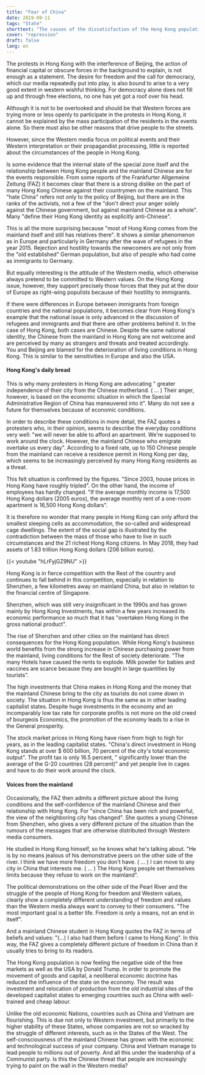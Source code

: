 ```yaml
---
title: "Fear of China"
date: 2019-09-11
tags: "State"
shorttext: "The causes of the dissatisfaction of the Hong Kong population are remarkably similar to those in the West."
cover: "repression"
draft: false
lang: en
---
```


The protests in Hong Kong with the interference of Beijing, the action of financial capital or obscure forces in the background to explain, is not enough as a statement. The desire for freedom and the call for democracy, which our media repeatedly put into play, is also bound to arise to a very good extent in western wishful thinking. For democracy alone does not fill up and through free elections, no one has yet got a roof over his head.

Although it is not to be overlooked and should be that Western forces are trying more or less openly to participate in the protests in Hong Kong, it cannot be explained by the mass participation of the residents in the events alone. So there must also be other reasons that drive people to the streets.

However, since the Western media focus on political events and their Western interpretation or their propagandist processing, little is reported about the circumstances of the people in Hong Kong.

Is some evidence that the internal state of the special zone itself and the relationship between Hong Kong people and the mainland Chinese are for the events responsible. From some reports of the Frankfurter Allgemeine Zeitung (FAZ) it becomes clear that there is a strong dislike on the part of many Hong Kong Chinese against their countrymen on the mainland. This "hate China" refers not only to the policy of Beijing, but there are in the ranks of the activists, not a few of the "don't direct your anger solely against the Chinese government, but against mainland Chinese as a whole". Many "define their Hong Kong identity as explicitly anti-Chinese".

This is all the more surprising because "most of Hong Kong comes from the mainland itself and still has relatives there". It shows a similar phenomenon as in Europe and particularly in Germany after the wave of refugees in the year 2015. Rejection and hostility towards the newcomers are not only from the "old established" German population, but also of people who had come as immigrants to Germany.

But equally interesting is the attitude of the Western media, which otherwise always pretend to be committed to Western values. On the Hong Kong issue, however, they support precisely those forces that they put at the door of Europe as right-wing populists because of their hostility to immigrants.

If there were differences in Europe between immigrants from foreign countries and the national populations, it becomes clear from Hong Kong's example that the national issue is only advanced in the discussion of refugees and immigrants and that there are other problems behind it. In the case of Hong Kong, both cases are Chinese. Despite the same national identity, the Chinese from the mainland in Hong Kong are not welcome and are perceived by many as strangers and threats and treated accordingly. You and Beijing are blamed for the deterioration of living conditions in Hong Kong. This is similar to the sensitivities in Europe and also the USA.

#### Hong Kong's daily bread

This is why many protesters in Hong Kong are advocating " greater independence of their city from the Chinese motherland. ( ... ) Their anger, however, is based on the economic situation in which the Special Administrative Region of China has maneuvered into it". Many do not see a future for themselves because of economic conditions.

In order to describe these conditions in more detail, the FAZ quotes a protesters who, in their opinion, seems to describe the everyday conditions very well: "we will never be able to afford an apartment. We're supposed to work around the clock. However, the mainland Chinese who emigrate overtake us every day". According to a fixed rate, up to 150 Chinese people from the mainland can receive a residence permit in Hong Kong per day, which seems to be increasingly perceived by many Hong Kong residents as a threat.

This felt situation is confirmed by the figures. "Since 2003, house prices in Hong Kong have roughly tripled". On the other hand, the income of employees has hardly changed. "If the average monthly income is 17,500 Hong Kong dollars (2005 euros), the average monthly rent of a one-room apartment is 16,500 Hong Kong dollars".

It is therefore no wonder that many people in Hong Kong can only afford the smallest sleeping cells as accommodation, the so-called and widespread cage dwellings. The extent of the social gap is illustrated by the contradiction between the mass of those who have to live in such circumstances and the 21 richest Hong Kong citizens. In May 2018, they had assets of 1.83 trillion Hong Kong dollars (206 billion euros).

{{< youtube "hLrFyjGZ9NU" >}}

Hong Kong is in fierce competition with the Rest of the country and continues to fall behind in this competition, especially in relation to Shenzhen, a few kilometres away on mainland China, but also in relation to the financial centre of Singapore.

Shenzhen, which was still very insignificant in the 1990s and has grown mainly by Hong Kong Investments, has within a few years increased its economic performance so much that it has "overtaken Hong Kong in the gross national product".

The rise of Shenzhen and other cities on the mainland has direct consequences for the Hong Kong population. While Hong Kong's business world benefits from the strong increase in Chinese purchasing power from the mainland, living conditions for the Rest of society deteriorate. "The many Hotels have caused the rents to explode. Milk powder for babies and vaccines are scarce because they are bought in large quantities by tourists".

The high investments that China makes in Hong Kong and the money that the mainland Chinese bring to the city as tourists do not come down in society. The situation in Hong Kong is thus the same as in other leading capitalist states. Despite huge investments in the economy and an incomparably low tax rate for corporate profits is not more on the old creed of bourgeois Economics, the promotion of the economy leads to a rise in the General prosperity.

The stock market prices in Hong Kong have risen from high to high for years, as in the leading capitalist states. "China's direct investment in Hong Kong stands at over $ 600 billion, 70 percent of the city's total economic output". The profit tax is only 16.5 percent, " significantly lower than the average of the G-20 countries (28 percent)" and yet people live in cages and have to do their work around the clock.

#### Voices from the mainland

Occasionally, the FAZ then admits a different picture about the living conditions and the self-confidence of the mainland Chinese and their relationship with Hong Kong. For "since China has been rich and powerful, the view of the neighboring city has changed". She quotes a young Chinese from Shenzhen, who gives a very different picture of the situation than the rumours of the messages that are otherwise distributed through Western media consumers.

He studied in Hong Kong himself, so he knows what he's talking about. "He is by no means jealous of his demonstrative peers on the other side of the river. I think we have more freedom you don't have. ( ... ) I can move to any city in China that interests me. ( ... ) The Hong Kong people set themselves limits because they refuse to work on the mainland".

The political demonstrations on the other side of the Pearl River and the struggle of the people of Hong Kong for freedom and Western values, clearly show a completely different understanding of freedom and values than the Western media always want to convey to their consumers. "The most important goal is a better life. Freedom is only a means, not an end in itself".

And a mainland Chinese student in Hong Kong quotes the FAZ in terms of beliefs and values: "(...) I also had them before I came to Hong Kong". In this way, the FAZ gives a completely different picture of freedom in China than it usually tries to bring to its readers.

The Hong Kong population is now feeling the negative side of the free markets as well as the USA by Donald Trump. In order to promote the movement of goods and capital, a neoliberal economic doctrine has reduced the influence of the state on the economy. The result was investment and relocation of production from the old industrial sites of the developed capitalist states to emerging countries such as China with well-trained and cheap labour.

Unlike the old economic Nations, countries such as China and Vietnam are flourishing. This is due not only to Western investment, but primarily to the higher stability of these States, whose companies are not so wracked by the struggle of different interests, such as in the States of the West. The self-consciousness of the mainland Chinese has grown with the economic and technological success of your company. China and Vietnam manage to lead people to millions out of poverty. And all this under the leadership of a Communist party. Is this the Chinese threat that people are increasingly trying to paint on the wall in the Western media?
